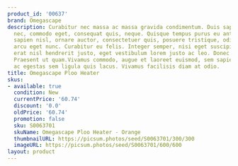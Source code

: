 ```yaml
---
product_id: '00637'
brand: Omegascape
description: Curabitur nec massa ac massa gravida condimentum. Duis sapien sem, aliquet
  nec, commodo eget, consequat quis, neque. Quisque tempus purus eu ante.Vestibulum
  sapien nisl, ornare auctor, consectetuer quis, posuere tristique, odio. Nunc gravida
  arcu eget nunc. Curabitur eu felis. Integer semper, nisi eget suscipit eleifend,
  erat nisl hendrerit justo, eget vestibulum lorem justo ac leo. Donec non lectus.
  Praesent ut quam.Vivamus commodo, augue et laoreet euismod, sem sapien tempor dolor,
  ac egestas sem ligula quis lacus. Vivamus facilisis diam at odio.
title: Omegascape Ploo Heater
skus:
- available: true
  condition: New
  currentPrice: '60.74'
  discount: '0.0'
  oldPrice: '60.74'
  promotion: false
  sku: S0063701
  skuName: Omegascape Ploo Heater - Orange
  thumbnailURL: https://picsum.photos/seed/S0063701/300/300
  imageURL: https://picsum.photos/seed/S0063701/600/600
layout: product
---
```

